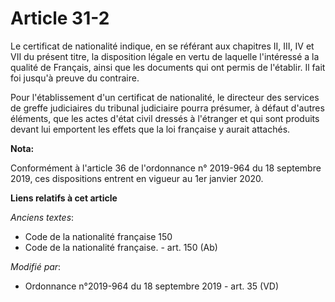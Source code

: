 # Article 31-2

Le certificat de nationalité indique, en se référant aux chapitres II, III, IV et VII du présent titre, la disposition légale
en vertu de laquelle l'intéressé a la qualité de Français, ainsi que les documents qui ont permis de l'établir. Il fait foi
jusqu'à preuve du contraire.

Pour l'établissement d'un certificat de nationalité, le directeur des services de greffe judiciaires du tribunal judiciaire
pourra présumer, à défaut d'autres éléments, que les actes d'état civil dressés à l'étranger et qui sont produits devant lui
emportent les effets que la loi française y aurait attachés.

**Nota:**

Conformément à l'article 36 de l'ordonnance n° 2019-964 du 18 septembre 2019, ces dispositions entrent en vigueur au 1er
janvier 2020.

**Liens relatifs à cet article**

_Anciens textes_:

  - Code de la nationalité française 150
  - Code de la nationalité française. - art. 150 (Ab)

_Modifié par_:

  - Ordonnance n°2019-964 du 18 septembre 2019 - art. 35 (VD)
